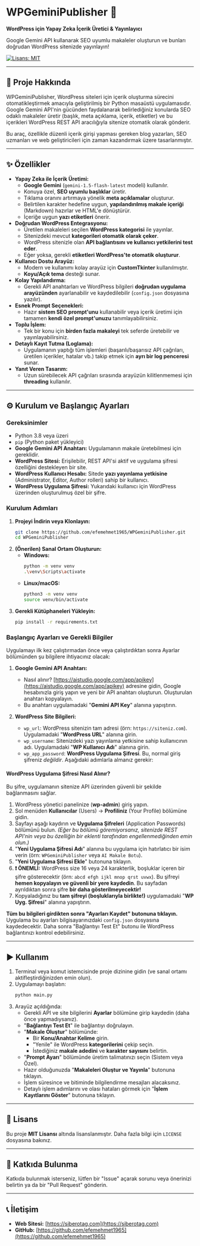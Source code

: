 # WPGeminiPublisher 🚀

**WordPress için Yapay Zeka İçerik Üretici & Yayınlayıcı**

Google Gemini API kullanarak SEO uyumlu makaleler oluşturun ve bunları doğrudan WordPress sitenizde yayınlayın!

[![Lisans: MIT](https://img.shields.io/badge/Lisans-MIT-yellow.svg)](https://opensource.org/licenses/MIT)

---

## 📖 Proje Hakkında

WPGeminiPublisher, WordPress siteleri için içerik oluşturma sürecini otomatikleştirmek amacıyla geliştirilmiş bir Python masaüstü uygulamasıdır. Google Gemini API'nin gücünden faydalanarak belirlediğiniz konularda SEO odaklı makaleler üretir (başlık, meta açıklama, içerik, etiketler) ve bu içerikleri WordPress REST API aracılığıyla sitenize otomatik olarak gönderir.

Bu araç, özellikle düzenli içerik girişi yapması gereken blog yazarları, SEO uzmanları ve web geliştiricileri için zaman kazandırmak üzere tasarlanmıştır.

---

## ✨ Özellikler

*   **Yapay Zeka ile İçerik Üretimi:**
    *   **Google Gemini** (`gemini-1.5-flash-latest` modeli) kullanılır.
    *   Konuya özel, **SEO uyumlu başlıklar** üretir.
    *   Tıklama oranını artırmaya yönelik **meta açıklamalar** oluşturur.
    *   Belirtilen karakter hedefine uygun, **yapılandırılmış makale içeriği** (Markdown) hazırlar ve HTML'e dönüştürür.
    *   İçeriğe uygun **yazı etiketleri** önerir.
*   **Doğrudan WordPress Entegrasyonu:**
    *   Üretilen makaleleri seçilen **WordPress kategorisi** ile yayınlar.
    *   Sitenizdeki mevcut **kategorileri otomatik olarak çeker**.
    *   WordPress sitenizle olan **API bağlantısını ve kullanıcı yetkilerini test eder**.
    *   Eğer yoksa, gerekli **etiketleri WordPress'te otomatik oluşturur**.
*   **Kullanıcı Dostu Arayüz:**
    *   Modern ve kullanımı kolay arayüz için **CustomTkinter** kullanılmıştır.
    *   **Koyu/Açık tema** desteği sunar.
*   **Kolay Yapılandırma:**
    *   Gerekli API anahtarları ve WordPress bilgileri **doğrudan uygulama arayüzünden** ayarlanabilir ve kaydedilebilir (`config.json` dosyasına yazılır).
*   **Esnek Prompt Seçenekleri:**
    *   Hazır **sistem SEO prompt'unu** kullanabilir veya içerik üretimi için tamamen **kendi özel prompt'unuzu** tanımlayabilirsiniz.
*   **Toplu İşlem:**
    *   Tek bir konu için **birden fazla makaleyi** tek seferde üretebilir ve yayınlayabilirsiniz.
*   **Detaylı Kayıt Tutma (Loglama):**
    *   Uygulamanın yaptığı tüm işlemleri (başarılı/başarısız API çağrıları, üretilen içerikler, hatalar vb.) takip etmek için **ayrı bir log penceresi** sunar.
*   **Yanıt Veren Tasarım:**
    *   Uzun sürebilecek API çağrıları sırasında arayüzün kilitlenmemesi için **threading** kullanılır.

---


## ⚙️ Kurulum ve Başlangıç Ayarları

### Gereksinimler

*   Python 3.8 veya üzeri
*   `pip` (Python paket yükleyici)
*   **Google Gemini API Anahtarı:** Uygulamanın makale üretebilmesi için gereklidir.
*   **WordPress Sitesi:** Erişilebilir, REST API'si aktif ve uygulama şifresi özelliğini destekleyen bir site.
*   **WordPress Kullanıcı Hesabı:** Sitede **yazı yayınlama yetkisine** (Administrator, Editor, Author rolleri) sahip bir kullanıcı.
*   **WordPress Uygulama Şifresi:** Yukarıdaki kullanıcı için WordPress üzerinden oluşturulmuş özel bir şifre.

### Kurulum Adımları

1.  **Projeyi İndirin veya Klonlayın:**
    ```bash
    git clone https://github.com/efemehmet1965/WPGeminiPublisher.git
    cd WPGeminiPublisher
    ```
2.  **(Önerilen) Sanal Ortam Oluşturun:**
    *   **Windows:**
        ```bash
        python -m venv venv
        .\venv\Scripts\activate
        ```
    *   **Linux/macOS:**
        ```bash
        python3 -m venv venv
        source venv/bin/activate
        ```
3.  **Gerekli Kütüphaneleri Yükleyin:**
    ```bash
    pip install -r requirements.txt
    ```

### Başlangıç Ayarları ve Gerekli Bilgiler

Uygulamayı ilk kez çalıştırmadan önce veya çalıştırdıktan sonra Ayarlar bölümünden şu bilgilere ihtiyacınız olacak:

1.  **Google Gemini API Anahtarı:**
    *   Nasıl alınır? [https://aistudio.google.com/app/apikey](https://aistudio.google.com/app/apikey) adresine gidin, Google hesabınızla giriş yapın ve yeni bir API anahtarı oluşturun. Oluşturulan anahtarı kopyalayın.
    *   Bu anahtarı uygulamadaki "**Gemini API Key**" alanına yapıştırın.

2.  **WordPress Site Bilgileri:**
    *   `wp_url`: WordPress sitenizin tam adresi (örn: `https://siteniz.com`). Uygulamadaki "**WordPress URL**" alanına girin.
    *   `wp_username`: Sitenizdeki yazı yayınlama yetkisine sahip kullanıcının adı. Uygulamadaki "**WP Kullanıcı Adı**" alanına girin.
    *   `wp_app_password`: **WordPress Uygulama Şifresi**. Bu, normal giriş şifreniz *değildir*. Aşağıdaki adımlarla almanız gerekir:

#### WordPress Uygulama Şifresi Nasıl Alınır?

Bu şifre, uygulamanın sitenize API üzerinden güvenli bir şekilde bağlanmasını sağlar.

1.  WordPress yönetici panelinize (**wp-admin**) giriş yapın.
2.  Sol menüden **Kullanıcılar** (Users) -> **Profiliniz** (Your Profile) bölümüne gidin.
3.  Sayfayı aşağı kaydırın ve **Uygulama Şifreleri** (Application Passwords) bölümünü bulun. *(Eğer bu bölümü göremiyorsanız, sitenizde REST API'nin veya bu özelliğin bir eklenti tarafından engellenmediğinden emin olun.)*
4.  "**Yeni Uygulama Şifresi Adı**" alanına bu uygulama için hatırlatıcı bir isim verin (örn: `WPGeminiPublisher` veya `AI Makale Botu`).
5.  "**Yeni Uygulama Şifresi Ekle**" butonuna tıklayın.
6.  **❗ ÖNEMLİ:** WordPress size 16 veya 24 karakterlik, boşluklar içeren bir şifre gösterecektir (örn: `abcd efgh ijkl mnop qrst uvwx`). Bu şifreyi **hemen kopyalayın ve güvenli bir yere kaydedin**. Bu sayfadan ayrıldıktan sonra şifre **bir daha gösterilmeyecektir!**
7.  Kopyaladığınız bu **tam şifreyi (boşluklarıyla birlikte!)** uygulamadaki "**WP Uyg. Şifresi**" alanına yapıştırın.

**Tüm bu bilgileri girdikten sonra "Ayarları Kaydet" butonuna tıklayın.** Uygulama bu ayarları bilgisayarınızdaki `config.json` dosyasına kaydedecektir. Daha sonra "Bağlantıyı Test Et" butonu ile WordPress bağlantınızı kontrol edebilirsiniz.

---

## ▶️ Kullanım

1.  Terminal veya komut istemcisinde proje dizinine gidin (ve sanal ortamı aktifleştirdiğinizden emin olun).
2.  Uygulamayı başlatın:
    ```bash
    python main.py
    ```
3.  Arayüz açıldığında:
    *   Gerekli API ve site bilgilerini **Ayarlar** bölümüne girip kaydedin (daha önce yapmadıysanız).
    *   "**Bağlantıyı Test Et**" ile bağlantıyı doğrulayın.
    *   "**Makale Oluştur**" bölümünde:
        *   Bir **Konu/Anahtar Kelime** girin.
        *   "Yenile" ile WordPress **kategorilerini** çekip seçin.
        *   İstediğiniz **makale adedini** ve **karakter sayısını** belirtin.
    *   "**Prompt Ayarı**" bölümünde üretim talimatınızı seçin (Sistem veya Özel).
    *   Hazır olduğunuzda "**Makaleleri Oluştur ve Yayınla**" butonuna tıklayın.
    *   İşlem süresince ve bitiminde bilgilendirme mesajları alacaksınız.
    *   Detaylı işlem adımlarını ve olası hataları görmek için "**İşlem Kayıtlarını Göster**" butonuna tıklayın.

---

## 📄 Lisans

Bu proje **MIT Lisansı** altında lisanslanmıştır. Daha fazla bilgi için `LICENSE` dosyasına bakınız.

---

## 🤝 Katkıda Bulunma

Katkıda bulunmak isterseniz, lütfen bir "Issue" açarak sorunu veya önerinizi belirtin ya da bir "Pull Request" gönderin.

---

## 📞 İletişim

*   **Web Sitesi:** [https://siberotag.com](https://siberotag.com)
*   **GitHub:** [https://github.com/efemehmet1965](https://github.com/efemehmet1965)
